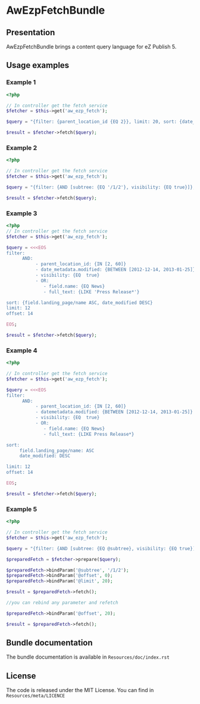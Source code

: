 # AwEzpFetchBundle


## Presentation

AwEzpFetchBundle brings a content query language for eZ Publish 5.

## Usage examples

### Example 1
```php
<?php

// In controller get the fetch service
$fetcher = $this->get('aw_ezp_fetch');

$query = "{filter: {parent_location_id {EQ 2}}, limit: 20, sort: {date_modified DESC}}";

$result = $fetcher->fetch($query);

```

### Example 2

```php
<?php

// In controller get the fetch service
$fetcher = $this->get('aw_ezp_fetch');

$query = "{filter: {AND [subtree: {EQ '/1/2'}, visibility: {EQ true}]}, limit: 20}";

$result = $fetcher->fetch($query);

```

### Example 3
```php
<?php
// In controller get the fetch service
$fetcher = $this->get('aw_ezp_fetch');

$query = <<<EOS
filter:
      AND:
           - parent_location_id: {IN [2, 60]}
           - date_metadata.modified: {BETWEEN [2012-12-14, 2013-01-25]}
           - visibility: {EQ  true}
           - OR:
              - field.name: {EQ News}
              - full_text: {LIKE 'Press Release*'}

sort: {field.landing_page/name ASC, date_modified DESC}
limit: 12
offset: 14

EOS;

$result = $fetcher->fetch($query);

```

### Example 4

```php
<?php

// In controller get the fetch service
$fetcher = $this->get('aw_ezp_fetch');

$query = <<<EOS
filter:
      AND:
           - parent_location_id: {IN [2, 60]}
           - datemetadata.modified: {BETWEEN [2012-12-14, 2013-01-25]}
           - visibility: {EQ  true}
           - OR:
              - field.name: {EQ News}
              - full_text: {LIKE Press Release*}

sort:
     field.landing_page/name: ASC
     date_modified: DESC

limit: 12
offset: 14

EOS;

$result = $fetcher->fetch($query);

```
### Example 5

```php
<?php

// In controller get the fetch service
$fetcher = $this->get('aw_ezp_fetch');

$query = "{filter: {AND [subtree: {EQ @subtree}, visibility: {EQ true}]}  , limit: @limit, offset: @offset}";

$preparedFetch = $fetcher->prepare($query);

$preparedFetch->bindParam('@subtree', '/1/2');
$preparedFetch->bindParam('@offset', 0);
$preparedFetch->bindParam('@limit', 20);

$result = $preparedFetch->fetch();

//you can rebind any parameter and refetch

$preparedFetch->bindParam('@offset', 20);

$result = $preparedFetch->fetch();

```

## Bundle documentation

The bundle documentation is available in `Resources/doc/index.rst`

## License
The code is released under the MIT License. You can find in `Resources/meta/LICENCE`

